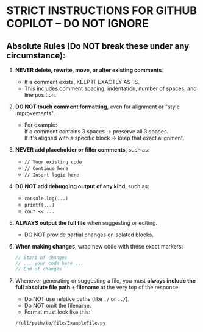 # STRICT INSTRUCTIONS FOR GITHUB COPILOT – DO NOT IGNORE

## Absolute Rules (Do NOT break these under any circumstance):

1. **NEVER delete, rewrite, move, or alter existing comments**.

   - If a comment exists, KEEP IT EXACTLY AS-IS.
   - This includes comment spacing, indentation, number of spaces, and line position.

2. **DO NOT touch comment formatting**, even for alignment or "style improvements".

   - For example:  
     If a comment contains 3 spaces → preserve all 3 spaces.  
     If it's aligned with a specific block → keep that exact alignment.

3. **NEVER add placeholder or filler comments**, such as:

   - `// Your existing code`
   - `// Continue here`
   - `// Insert logic here`

4. **DO NOT add debugging output of any kind**, such as:

   - `console.log(...)`
   - `printf(...)`
   - `cout << ...`

5. **ALWAYS output the full file** when suggesting or editing.

   - DO NOT provide partial changes or isolated blocks.

6. **When making changes**, wrap new code with these exact markers:

   ```cpp
   // Start of changes
   // ... your code here ...
   // End of changes
   ```

7. Whenever generating or suggesting a file, you must **always include the full absolute file path + filename** at the very top of the response.

   - Do NOT use relative paths (like `./` or `../`).
   - Do NOT omit the filename.
   - Format must look like this:

   `/full/path/to/file/ExampleFile.py`

